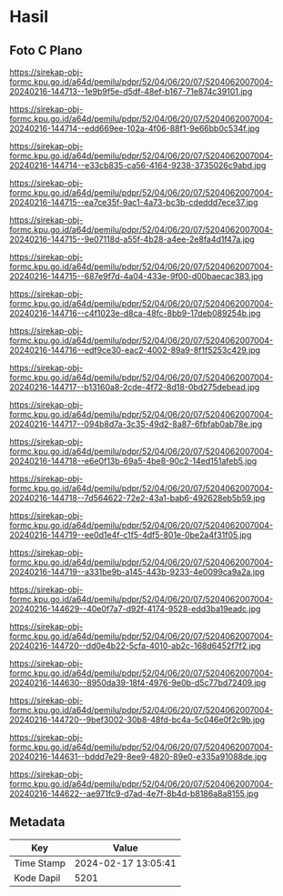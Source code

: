 # Hasil

## Foto C Plano

https://sirekap-obj-formc.kpu.go.id/a64d/pemilu/pdpr/52/04/06/20/07/5204062007004-20240216-144713--1e9b9f5e-d5df-48ef-b167-71e874c39101.jpg

https://sirekap-obj-formc.kpu.go.id/a64d/pemilu/pdpr/52/04/06/20/07/5204062007004-20240216-144714--edd669ee-102a-4f06-88f1-9e66bb0c534f.jpg

https://sirekap-obj-formc.kpu.go.id/a64d/pemilu/pdpr/52/04/06/20/07/5204062007004-20240216-144714--e33cb835-ca56-4164-9238-3735026c9abd.jpg

https://sirekap-obj-formc.kpu.go.id/a64d/pemilu/pdpr/52/04/06/20/07/5204062007004-20240216-144715--ea7ce35f-9ac1-4a73-bc3b-cdeddd7ece37.jpg

https://sirekap-obj-formc.kpu.go.id/a64d/pemilu/pdpr/52/04/06/20/07/5204062007004-20240216-144715--9e07118d-a55f-4b28-a4ee-2e8fa4d1f47a.jpg

https://sirekap-obj-formc.kpu.go.id/a64d/pemilu/pdpr/52/04/06/20/07/5204062007004-20240216-144715--687e9f7d-4a04-433e-9f00-d00baecac383.jpg

https://sirekap-obj-formc.kpu.go.id/a64d/pemilu/pdpr/52/04/06/20/07/5204062007004-20240216-144716--c4f1023e-d8ca-48fc-8bb9-17deb089254b.jpg

https://sirekap-obj-formc.kpu.go.id/a64d/pemilu/pdpr/52/04/06/20/07/5204062007004-20240216-144716--edf9ce30-eac2-4002-89a9-8f1f5253c429.jpg

https://sirekap-obj-formc.kpu.go.id/a64d/pemilu/pdpr/52/04/06/20/07/5204062007004-20240216-144717--b13160a8-2cde-4f72-8d18-0bd275debead.jpg

https://sirekap-obj-formc.kpu.go.id/a64d/pemilu/pdpr/52/04/06/20/07/5204062007004-20240216-144717--094b8d7a-3c35-49d2-8a87-6fbfab0ab78e.jpg

https://sirekap-obj-formc.kpu.go.id/a64d/pemilu/pdpr/52/04/06/20/07/5204062007004-20240216-144718--e6e0f13b-69a5-4be8-90c2-14ed151afeb5.jpg

https://sirekap-obj-formc.kpu.go.id/a64d/pemilu/pdpr/52/04/06/20/07/5204062007004-20240216-144718--7d564622-72e2-43a1-bab6-492628eb5b59.jpg

https://sirekap-obj-formc.kpu.go.id/a64d/pemilu/pdpr/52/04/06/20/07/5204062007004-20240216-144719--ee0d1e4f-c1f5-4df5-801e-0be2a4f31f05.jpg

https://sirekap-obj-formc.kpu.go.id/a64d/pemilu/pdpr/52/04/06/20/07/5204062007004-20240216-144719--a331be9b-a145-443b-9233-4e0099ca9a2a.jpg

https://sirekap-obj-formc.kpu.go.id/a64d/pemilu/pdpr/52/04/06/20/07/5204062007004-20240216-144629--40e0f7a7-d92f-4174-9528-edd3ba19eadc.jpg

https://sirekap-obj-formc.kpu.go.id/a64d/pemilu/pdpr/52/04/06/20/07/5204062007004-20240216-144720--dd0e4b22-5cfa-4010-ab2c-168d6452f7f2.jpg

https://sirekap-obj-formc.kpu.go.id/a64d/pemilu/pdpr/52/04/06/20/07/5204062007004-20240216-144630--8950da39-18f4-4976-9e0b-d5c77bd72409.jpg

https://sirekap-obj-formc.kpu.go.id/a64d/pemilu/pdpr/52/04/06/20/07/5204062007004-20240216-144720--9bef3002-30b8-48fd-bc4a-5c046e0f2c9b.jpg

https://sirekap-obj-formc.kpu.go.id/a64d/pemilu/pdpr/52/04/06/20/07/5204062007004-20240216-144631--bddd7e29-8ee9-4820-89e0-e335a91088de.jpg

https://sirekap-obj-formc.kpu.go.id/a64d/pemilu/pdpr/52/04/06/20/07/5204062007004-20240216-144622--ae971fc9-d7ad-4e7f-8b4d-b8186a8a8155.jpg


## Metadata

| Key        | Value               |
| ---------- | ------------------- |
| Time Stamp | 2024-02-17 13:05:41 |
| Kode Dapil | 5201                |



